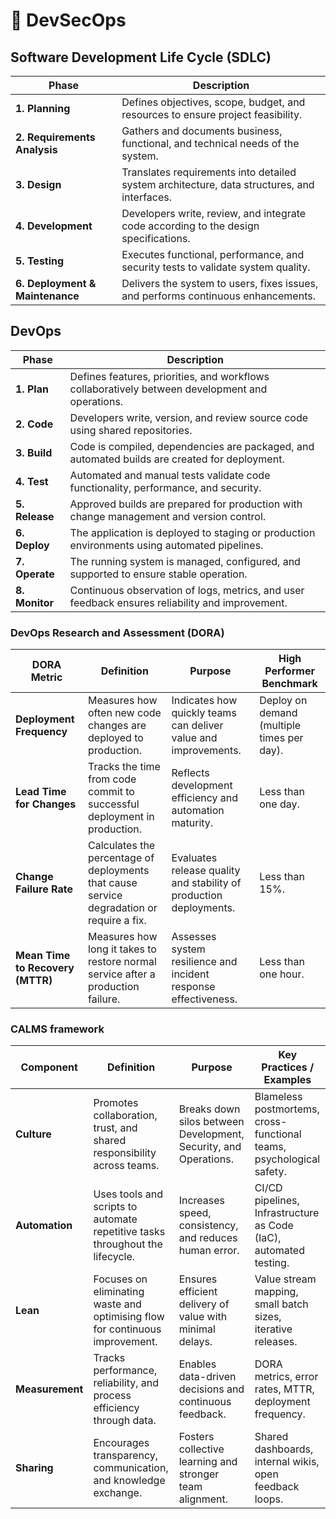 # 🐜 DevSecOps

## Software Development Life Cycle (SDLC)

| **Phase** | **Description** |
|------------|--------------------------------|
| **1. Planning** | Defines objectives, scope, budget, and resources to ensure project feasibility. |
| **2. Requirements Analysis** | Gathers and documents business, functional, and technical needs of the system. |
| **3. Design** | Translates requirements into detailed system architecture, data structures, and interfaces. |
| **4. Development** | Developers write, review, and integrate code according to the design specifications. |
| **5. Testing** | Executes functional, performance, and security tests to validate system quality. |
| **6. Deployment & Maintenance** | Delivers the system to users, fixes issues, and performs continuous enhancements. |

## DevOps

| **Phase** | **Description** |
|------------|--------------------------------|
| **1. Plan** | Defines features, priorities, and workflows collaboratively between development and operations. |
| **2. Code** | Developers write, version, and review source code using shared repositories. |
| **3. Build** | Code is compiled, dependencies are packaged, and automated builds are created for deployment. |
| **4. Test** | Automated and manual tests validate code functionality, performance, and security. |
| **5. Release** | Approved builds are prepared for production with change management and version control. |
| **6. Deploy** | The application is deployed to staging or production environments using automated pipelines. |
| **7. Operate** | The running system is managed, configured, and supported to ensure stable operation. |
| **8. Monitor** | Continuous observation of logs, metrics, and user feedback ensures reliability and improvement. |

### DevOps Research and Assessment (DORA)

| **DORA Metric** | **Definition** | **Purpose** | **High Performer Benchmark** |
|------------------|----------------|--------------|-------------------------------|
| **Deployment Frequency** | Measures how often new code changes are deployed to production. | Indicates how quickly teams can deliver value and improvements. | Deploy on demand (multiple times per day). |
| **Lead Time for Changes** | Tracks the time from code commit to successful deployment in production. | Reflects development efficiency and automation maturity. | Less than one day. |
| **Change Failure Rate** | Calculates the percentage of deployments that cause service degradation or require a fix. | Evaluates release quality and stability of production deployments. | Less than 15%. |
| **Mean Time to Recovery (MTTR)** | Measures how long it takes to restore normal service after a production failure. | Assesses system resilience and incident response effectiveness. | Less than one hour. |

### CALMS framework

| **Component** | **Definition** | **Purpose** | **Key Practices / Examples** |
|----------------|----------------|--------------|-------------------------------|
| **Culture** | Promotes collaboration, trust, and shared responsibility across teams. | Breaks down silos between Development, Security, and Operations. | Blameless postmortems, cross-functional teams, psychological safety. |
| **Automation** | Uses tools and scripts to automate repetitive tasks throughout the lifecycle. | Increases speed, consistency, and reduces human error. | CI/CD pipelines, Infrastructure as Code (IaC), automated testing. |
| **Lean** | Focuses on eliminating waste and optimising flow for continuous improvement. | Ensures efficient delivery of value with minimal delays. | Value stream mapping, small batch sizes, iterative releases. |
| **Measurement** | Tracks performance, reliability, and process efficiency through data. | Enables data-driven decisions and continuous feedback. | DORA metrics, error rates, MTTR, deployment frequency. |
| **Sharing** | Encourages transparency, communication, and knowledge exchange. | Fosters collective learning and stronger team alignment. | Shared dashboards, internal wikis, open feedback loops. |
